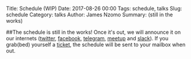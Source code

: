 Title: Schedule (WIP)
Date: 2017-08-26 00:00
Tags: schedule, talks
Slug: schedule
Category: talks
Author: James Nzomo
Summary: (still in the works)


##The schedule is still in the works!
Once it's out, we will announce it on our internets
([twitter](https://twitter.com/pynbo), [facebook](https://www.facebook.com/PythonNairobi/),
[telegram](https://t.me/pythonKE), [meetup]() and [slack]()). If you grab(bed) yourself a [ticket](https://mymookh.com/tickets/event/435),
the schedule will be sent to your mailbox when out.
